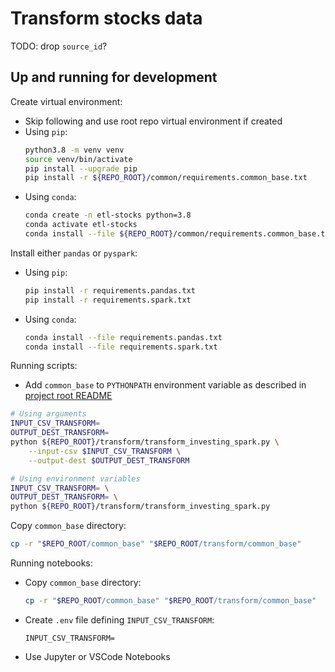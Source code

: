 # Transform stocks data

TODO: drop `source_id`?

## Up and running for development

Create virtual environment:
- Skip following and use root repo virtual environment if created
- Using `pip`:
    ```bash
    python3.8 -m venv venv
    source venv/bin/activate
    pip install --upgrade pip
    pip install -r ${REPO_ROOT}/common/requirements.common_base.txt
    ```
- Using `conda`:
    ```bash
    conda create -n etl-stocks python=3.8
    conda activate etl-stocks
    conda install --file ${REPO_ROOT}/common/requirements.common_base.txt
    ```

Install either `pandas` or `pyspark`:
- Using `pip`:
    ```bash
    pip install -r requirements.pandas.txt
    pip install -r requirements.spark.txt
    ```
- Using `conda`:
    ```bash
    conda install --file requirements.pandas.txt
    conda install --file requirements.spark.txt
    ```

Running scripts:
- Add `common_base` to `PYTHONPATH` environment variable as described in [project root README](/README.md)
```bash
# Using arguments
INPUT_CSV_TRANSFORM=
OUTPUT_DEST_TRANSFORM=
python ${REPO_ROOT}/transform/transform_investing_spark.py \
    --input-csv $INPUT_CSV_TRANSFORM \
    --output-dest $OUTPUT_DEST_TRANSFORM

# Using environment variables
INPUT_CSV_TRANSFORM= \
OUTPUT_DEST_TRANSFORM= \
python ${REPO_ROOT}/transform/transform_investing_spark.py
```

Copy `common_base` directory:
```bash
cp -r "$REPO_ROOT/common_base" "$REPO_ROOT/transform/common_base"
```

Running notebooks:
- Copy `common_base` directory:
    ```bash
    cp -r "$REPO_ROOT/common_base" "$REPO_ROOT/transform/common_base"
    ```
- Create `.env` file defining `INPUT_CSV_TRANSFORM`:
    ```
    INPUT_CSV_TRANSFORM=
    ```
- Use Jupyter or VSCode Notebooks
